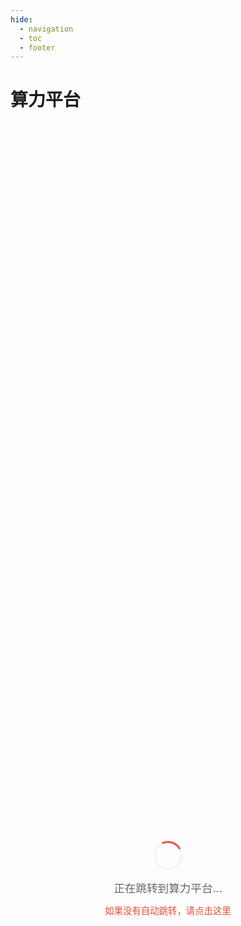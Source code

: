 ```yaml
---
hide:
  - navigation
  - toc
  - footer
---
```


# 算力平台

<div style="display: flex; align-items: center; justify-content: center; min-height: 60vh; text-align: center; padding: 1rem;">
  <div>
    <div style="margin-bottom: 1rem;">
      <div style="display: inline-block; width: 40px; height: 40px; border: 3px solid #f3f3f3; border-top: 3px solid #e74c3c; border-radius: 50%; animation: spin 1s linear infinite;"></div>
    </div>
    <p style="font-size: 1.1rem; color: #666; margin: 0.5rem 0;">正在跳转到算力平台...</p>
    <p style="margin-top: 0.8rem;">
      <a href="https://google.com" style="color: #e74c3c; text-decoration: none; font-size: 0.9rem;">如果没有自动跳转，请点击这里</a>
    </p>
  </div>
</div>

<style>
@keyframes spin {
  0% { transform: rotate(0deg); }
  100% { transform: rotate(360deg); }
}
/* 隐藏页面标题 */
.md-typeset h1:first-child {
  display: none;
}
</style>

<script>
// 延迟1秒后跳转，给用户看到加载效果
setTimeout(function() {
  window.location.href = "https://google.com";
}, 1000);
</script>